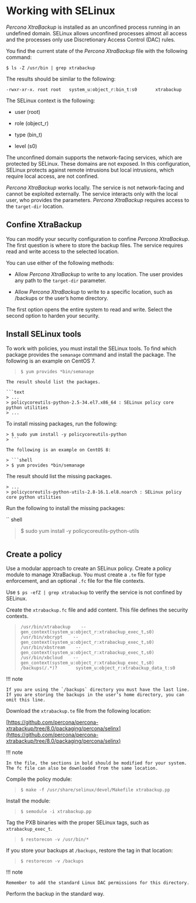 # Working with SELinux

*Percona XtraBackup* is installed as an unconfined process running in an undefined domain. SELinux allows unconfined processes almost all access and the processes only use Discretionary Access Control (DAC) rules.

You find the current state of the *Percona XtraBackup* file with the following command:

```shell
$ ls -Z /usr/bin | grep xtrabackup
```
The results should be similar to the following:

```text
-rwxr-xr-x. root root   system_u:object_r:bin_t:s0       xtrabackup
```

The SELinux context is the following:

* user (root)

* role (object_r)

* type (bin_t)

* level (s0)

The unconfined domain supports the network-facing services, which are protected by SELinux. These domains are not exposed. In this configuration, SELinux protects against remote intrusions but local intrusions, which require local access, are not confined.

*Percona XtraBackup* works locally. The service is not network-facing and cannot be exploited externally. The service interacts only with the local user, who provides the parameters. *Percona XtraBackup* requires access to the `target-dir` location.

## Confine XtraBackup

You can modify your security configuration to confine *Percona XtraBackup*. The first question is where to store the backup files. The service requires read and write access to the selected location.

You can use either of the following methods:


* Allow *Percona XtraBackup* to write to any location. The user provides any path to the `target-dir` parameter.


* Allow *Percona XtraBackup* to write to a specific location, such as /backups or the user’s home directory.

The first option opens the entire system to read and write. Select the second option to harden your security.

## Install SELinux tools

To work with policies, you must install the SELinux tools. To find which package provides the `semanage` command and install the package. The following is an example on CentOS 7.

> ```shell
> $ yum provides *bin/semanage
```
The result should list the packages.

```text
> ...
> policycoreutils-python-2.5-34.el7.x86_64 : SELinux policy core python utilities
> ...
```
To install missing packages, run the following:

```shell
> $ sudo yum install -y policycoreutils-python
> ```

The following is an example on CentOS 8:

> ```shell
> $ yum provides *bin/semanage
```
The result should list the missing packages.

```text
> ...
> policycoreutils-python-utils-2.8-16.1.el8.noarch : SELinux policy core python utilities
```
Run the following to install the missing packages: 

`` shell
> $ sudo yum install -y policycoreutils-python-utils
> ```

## Create a policy

Use a modular approach to create an SELinux policy. Create a policy module to manage XtraBackup. You must create a `.te` file for type enforcement, and an optional `.fc` file for the file contexts.

Use <code>$ ps -efZ | grep xtrabackup</code> to verify the service is not confined by SELinux.

Create the `xtrabackup.fc` file and add content. This file defines the security contexts.

> ```text
> /usr/bin/xtrabackup    -- gen_context(system_u:object_r:xtrabackup_exec_t,s0)
> /usr/bin/xbcrypt    -- gen_context(system_u:object_r:xtrabackup_exec_t,s0)
> /usr/bin/xbstream    -- gen_context(system_u:object_r:xtrabackup_exec_t,s0)
> /usr/bin/xbcloud    -- gen_context(system_u:object_r:xtrabackup_exec_t,s0)
> /backups(/.*)?       system_u:object_r:xtrabackup_data_t:s0
> ```

!!! note
 
    If you are using the `/backups` directory you must have the last line. If you are storing the backups in the user’s home directory, you can omit this line.

Download the `xtrabackup.te` file from the following location:

[https://github.com/percona/percona-xtrabackup/tree/8.0/packaging/percona/selinx](https://github.com/percona/percona-xtrabackup/tree/8.0/packaging/percona/selinx)

!!! note
 
    In the file, the sections in bold should be modified for your system. The fc file can also be downloaded from the same location.

Compile the policy module:

> ```shell
> $ make -f /usr/share/selinux/devel/Makefile xtrabackup.pp
> ```

Install the module:

> ```shell
> $ semodule -i xtrabackup.pp
> ```

Tag the PXB binaries with the proper SELinux tags, such as `xtrabackup_exec_t`.

> ```shell
> $ restorecon -v /usr/bin/*
> ```

If you store your backups at `/backups`, restore the tag in that location:

> ```shell
> $ restorecon -v /backups
> ```

!!! note
 
    Remember to add the standard Linux DAC permissions for this directory.

Perform the backup in the standard way.
